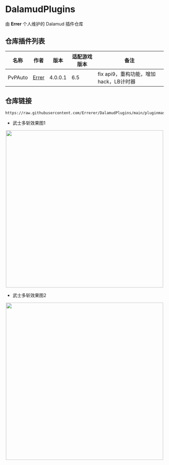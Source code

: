 # DalamudPlugins
由 **Errer** 个人维护的 Dalamud 插件仓库

## 仓库插件列表
| 名称      | 作者      | 版本 | 适配游戏版本 | 备注 |
|----------|----------|----------|----------|----------|
| PvPAuto | [Errer](https://github.com/Errerer)  | 4.0.0.1 | 6.5 | fix api9，重构功能，增加hack，LB计时器 |

## 仓库链接
```
https://raw.githubusercontent.com/Errerer/DalamudPlugins/main/pluginmaster.json
```

- 武士多斩效果图1
 <div align="center">
<img src="https://github.com/Errerer/DalamudPlugins/blob/main/testgit.gif" width="500" >
</div>

- 武士多斩效果图2
 <div align="center">
<img src="https://github.com/Errerer/DalamudPlugins/blob/main/testgit2.gif" width="500" >
</div>
